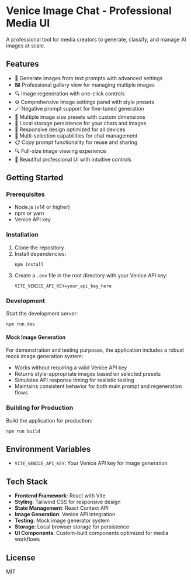 # Venice Image Chat - Professional Media UI

A professional tool for media creators to generate, classify, and manage AI images at scale.

## Features

- 🎨 Generate images from text prompts with advanced settings
- 🖼️ Professional gallery view for managing multiple images
- 🔍 Image regeneration with one-click controls
- ⚙️ Comprehensive image settings panel with style presets
- 🪄 Negative prompt support for fine-tuned generation
- 📏 Multiple image size presets with custom dimensions
- 💾 Local storage persistence for your chats and images
- 📱 Responsive design optimized for all devices
- 👥 Multi-selection capabilities for chat management
- 📋 Copy prompt functionality for reuse and sharing
- 🔍 Full-size image viewing experience
- 💜 Beautiful professional UI with intuitive controls

## Getting Started

### Prerequisites

- Node.js (v14 or higher)
- npm or yarn
- Venice API key

### Installation

1. Clone the repository
2. Install dependencies:
   ```
   npm install
   ```
3. Create a `.env` file in the root directory with your Venice API key:
   ```
   VITE_VENICE_API_KEY=your_api_key_here
   ```

### Development

Start the development server:

```
npm run dev
```

#### Mock Image Generation

For demonstration and testing purposes, the application includes a robust mock image generation system:

- Works without requiring a valid Venice API key
- Returns style-appropriate images based on selected presets
- Simulates API response timing for realistic testing
- Maintains consistent behavior for both main prompt and regeneration flows

### Building for Production

Build the application for production:

```
npm run build
```

## Environment Variables

- `VITE_VENICE_API_KEY`: Your Venice API key for image generation

## Tech Stack

- **Frontend Framework**: React with Vite
- **Styling**: Tailwind CSS for responsive design
- **State Management**: React Context API
- **Image Generation**: Venice API integration
- **Testing**: Mock image generator system
- **Storage**: Local browser storage for persistence
- **UI Components**: Custom-built components optimized for media workflows

## License

MIT
